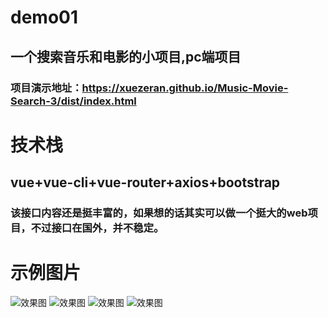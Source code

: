 # demo01

## 一个搜索音乐和电影的小项目,pc端项目

### 项目演示地址：https://xuezeran.github.io/Music-Movie-Search-3/dist/index.html

# 技术栈
## vue+vue-cli+vue-router+axios+bootstrap

### 该接口内容还是挺丰富的，如果想的话其实可以做一个挺大的web项目，不过接口在国外，并不稳定。

# 示例图片
![效果图](https://xuezeran.github.io/Music-Movie-Search-3/01.PNG)
![效果图](https://xuezeran.github.io/Music-Movie-Search-3/02.PNG)
![效果图](https://xuezeran.github.io/Music-Movie-Search-3/03.PNG)
![效果图](https://xuezeran.github.io/Music-Movie-Search-3/04.PNG)
